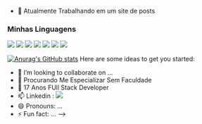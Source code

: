 - 🔭 Atualmente Trabalhando em um site de posts

### Minhas Linguagens
![](https://img.shields.io/badge/HTML5-E34F26?style=for-the-badge&logo=html5&logoColor=white)
![](https://img.shields.io/badge/CSS3-1572B6?style=for-the-badge&logo=css3&logoColor=white)
![](https://img.shields.io/badge/TypeScript-007ACC?style=for-the-badge&logo=typescript&logoColor=white)
![](https://img.shields.io/badge/React-20232A?style=for-the-badge&logo=react&logoColor=61DAFB)
![](https://img.shields.io/badge/Tailwind_CSS-38B2AC?style=for-the-badge&logo=tailwind-css&logoColor=white)
![](https://img.shields.io/badge/Prisma-3982CE?style=for-the-badge&logo=Prisma&logoColor=white)
![](https://img.shields.io/badge/Node.js-43853D?style=for-the-badge&logo=node.js&logoColor=white)


[![Anurag's GitHub stats](https://github-readme-stats.vercel.app/api?username=jvxx1188)](https://github.com/anuraghazra/github-readme-stats)
Here are some ideas to get you started:


- 👯 I’m looking to collaborate on ...
- 🤔 Procurando Me Especializar Sem Faculdade
- 💬 17 Anos FUll Stack Developer
- 📫 Linkedin : <a href="https://www.linkedin.com/in/jos%C3%A9-dami%C3%A3o-b8b3b5258/"> <img src="https://img.shields.io/badge/LinkedIn-0077B5?style=for-the-badge&logo=linkedin&logoColor=white"></img></a>
- 😄 Pronouns: ...
- ⚡ Fun fact: ...
-->
